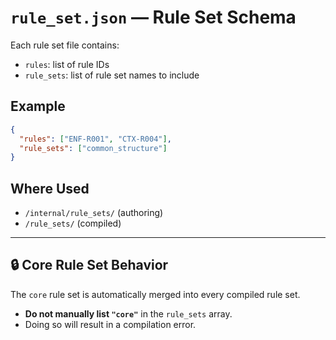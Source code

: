 # `rule_set.json` — Rule Set Schema

Each rule set file contains:
- `rules`: list of rule IDs
- `rule_sets`: list of rule set names to include

## Example
```json
{
  "rules": ["ENF-R001", "CTX-R004"],
  "rule_sets": ["common_structure"]
}
```

## Where Used
- `/internal/rule_sets/` (authoring)
- `/rule_sets/` (compiled)

---

## 🔒 Core Rule Set Behavior

The `core` rule set is automatically merged into every compiled rule set.

- **Do not manually list `"core"`** in the `rule_sets` array.
- Doing so will result in a compilation error.
